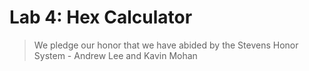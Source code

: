 # Lab 4: Hex Calculator

> We pledge our honor that we have abided by the Stevens Honor System - Andrew Lee and Kavin Mohan
